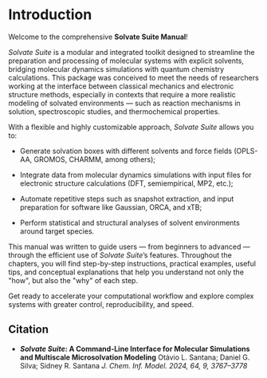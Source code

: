# **Introduction**

Welcome to the comprehensive **Solvate Suite Manual**!

*Solvate Suite* is a modular and integrated toolkit designed to streamline the preparation and processing of molecular systems with explicit solvents, bridging molecular dynamics simulations with quantum chemistry calculations. This package was conceived to meet the needs of researchers working at the interface between classical mechanics and electronic structure methods, especially in contexts that require a more realistic modeling of solvated environments — such as reaction mechanisms in solution, spectroscopic studies, and thermochemical properties.

With a flexible and highly customizable approach, *Solvate Suite* allows you to:

- Generate solvation boxes with different solvents and force fields (OPLS-AA, GROMOS, CHARMM, among others);

- Integrate data from molecular dynamics simulations with input files for electronic structure calculations (DFT, semiempirical, MP2, etc.);

- Automate repetitive steps such as snapshot extraction, and input preparation for software like Gaussian, ORCA, and xTB;

- Perform statistical and structural analyses of solvent environments around target species.

This manual was written to guide users — from beginners to advanced — through the efficient use of *Solvate Suite*’s features. Throughout the chapters, you will find step-by-step instructions, practical examples, useful tips, and conceptual explanations that help you understand not only the "how", but also the "why" of each step.

Get ready to accelerate your computational workflow and explore complex systems with greater control, reproducibility, and speed.

## Citation

- ***Solvate Suite*: A Command-Line Interface for Molecular Simulations and Multiscale Microsolvation Modeling**
Otávio L. Santana; Daniel G. Silva; Sidney R. Santana
*J. Chem. Inf. Model. 2024, 64, 9, 3767–3778*
